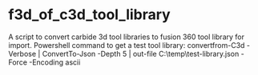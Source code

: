 # f3d_of_c3d_tool_library
A script to convert carbide 3d tool libraries to fusion 360 tool library for import.
Powershell command to get a test tool library:
convertfrom-C3d -Verbose | ConvertTo-Json -Depth 5 | out-file C:\temp\test-library.json -Force -Encoding ascii
